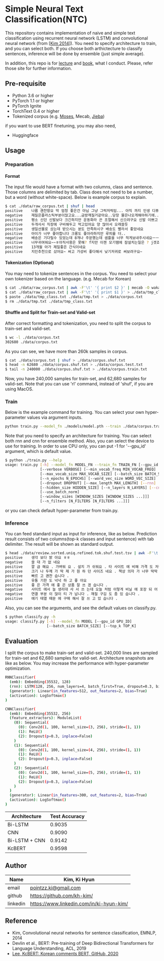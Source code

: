 # Simple Neural Text Classification(NTC)

This repository contains implementation of naive and simple text classification using recurrent neural network (LSTM) and convolutional neural network (from [[Kim 2014](http://arxiv.org/abs/1408.5882)]). You need to specify architecture to train, and you can select both. If you choose both arthictecture to classify sentences, inference will be done by ensemble (just simple average).

In addition, this repo is for [lecture](https://www.fastcampus.co.kr/data_camp_nlpbasic/) and [book](https://kh-kim.gitbook.io/natural-language-processing-with-pytorch/), what I conduct. Please, refer those site for further information.

## Pre-requisite

- Python 3.6 or higher
- PyTorch 1.1 or higher
- PyTorch Ignite
- TorchText 0.4 or higher
- Tokenized corpus (e.g. [Moses](https://www.nltk.org/_modules/nltk/tokenize/moses.html), Mecab, [Jieba](https://github.com/fxsjy/jieba))

if you want to use BERT finetuning, you may also need,

- Huggingface

## Usage

### Preparation

#### Format

The input file would have a format with two columns, class and sentence. Those columns are delimited by tab. Class does not need to be a number, but a word (without white-space). Below is example corpus to explain.

```bash
$ cat ./data/raw_corpus.txt | shuf | head
positive	나름 괜찬항요 막 엄청 좋은건 아님 그냥 그럭저럭임... 아직 까지 인생 디퓨져는 못찾은느낌
negative	재질은플라스틱부분이많고요...금방깨질거같아요..당장 물은나오게해야하기에..그냥설치했어요..지금도 조금은후회중.....
positive	평소 신던 신발보다 크긴하지만 운동화라 끈 조절해서 신으려구요 신발 이쁘고 편하네요
positive	두개사서 직장에 구비해두고 먹고있어요 양 많아서 오래쓸듯
positive	생일선물로 샀는데 받으시는 분도 만족하시구 배송도 빨라서 좋았네요
positive	아이가 너무 좋아합니다 크롱도 좋아라하지만 루피를 더..
negative	배송은 기다릴수 있었는데 8개나 주문했는데 샘플을 너무 적게보내주시네요ㅡㅡ;;
positive	너무귀여워요~~ㅎ아직사용은 못해? f지만 이젠 모기땜에 잠설치는일은 ? j겟죠
positive	13개월 아가 제일좋은 간식이네요
positive	지인추천으로 샀어요~ 싸고 가성비 좋다해서 낮기저귀로 써보려구요~
```

#### Tokenization (Optional)

You may need to tokenize sentences in the corpus. You need to select your own tokenizer based on the language. (e.g. Mecab for Korean)

```bash
$ cat ./data/raw_corpus.txt | awk -F'\t' '{ print $2 }' | mecab -O wakati > ./data/tmp.txt
$ cat ./data/raw_corpus.txt | awk -F'\t' '{ print $1 }' > ./data/tmp_class.txt
$ paste ./data/tmp_class.txt ./data/tmp.txt > ./data/corpus.txt
$ rm ./data/tmp.txt ./data/tmp_class.txt
```

#### Shuffle and Split for Train-set and Valid-set

After correct formatting and tokenization, you need to split the corpus to train-set and valid-set.

```bash
$ wc -l ./data/corpus.txt
302680 ./data/corpus.txt
```

As you can see, we have more than 260k samples in corpus.

```bash
$ cat ./data/corpus.txt | shuf > ./data/corpus.shuf.txt
$ head -n 62680 ./data/corpus.shuf.txt > ./data/corpus.test.txt
$ tail -n 240000 ./data/corpus.shuf.txt > ./data/corpus.train.txt
```

Now, you have 240,000 samples for train-set, and 62,680 samples for valid-set. Note that you can use 'rl' command, instead of 'shuf', if you are using MacOS.

### Train

Below is the example command for training. You can select your own hyper-parameter values via argument inputs.

```bash
python train.py --model_fn ./models/model.pth --train ./data/corpus.train.txt --valid ./data/corpus.valid.txt --rnn --cnn --gpu_id 0
```

Note that you need to specify an architecture for training. You can select both rnn and cnn for ensemble method. Also, you can select the device to use for training. In order to use CPU only, you can put -1 for '--gpu_id' argument, which is default value.

```bash
$ python ./train.py --help
usage: train.py [-h] --model_fn MODEL_FN --train_fn TRAIN_FN [--gpu_id GPU_ID]
                [--verbose VERBOSE] [--min_vocab_freq MIN_VOCAB_FREQ]
                [--max_vocab_size MAX_VOCAB_SIZE] [--batch_size BATCH_SIZE]
                [--n_epochs N_EPOCHS] [--word_vec_size WORD_VEC_SIZE]
                [--dropout DROPOUT] [--max_length MAX_LENGTH] [--rnn]
                [--hidden_size HIDDEN_SIZE] [--n_layers N_LAYERS] [--cnn]
                [--use_batch_norm]
                [--window_sizes [WINDOW_SIZES [WINDOW_SIZES ...]]]
                [--n_filters [N_FILTERS [N_FILTERS ...]]]
```

or you can check default hyper-parameter from train.py.

### Inference

You can feed standard input as input for inference, like as below. Prediction result consists of two columns(top-k classes and input sentence) with tab delimiter. The result will be shown as standard output.

```bash
$ head ./data/review.sorted.uniq.refined.tok.shuf.test.tsv | awk -F'\t' '{ print $2 }' | python classify.py --model ./models/model.pth --gpu_id -1 --top_k 1
positive	생각 보다 밝 아요 ㅎㅎ
negative	쓸 대 가 없 네요
positive	깔 금 해요 . 가벼워 요 . 설치 가 쉬워요 . 타 사이트 에 비해 가격 도 저렴 하 답니다 .
positive	크기 나 두께 가 딱 제 가 원 하 던 사이즈 네요 . 책상 의자 가 너무 딱딱 해서 쿠션 감 좋 은 방석 이 필요 하 던 차 에 좋 은 제품 만났 네요 . 냄새 얘기 하 시 는 분 도 더러 있 던데 별로 냄새 안 나 요 .
positive	빠르 고 괜찬 습니다 .
positive	유통 기한 도 넉넉 하 고 좋 아요
positive	좋 은 가격 에 좋 은 상품 잘 쓰 겠 습니다 .
negative	사이트 에서 늘 생리대 사 서 쓰 는데 오늘 처럼 이렇게 비닐 에 포장 되 어 받 아 본 건 처음 입니다 . 위생 용품 이 고 자체 도 비닐 포장 이 건만 소형 박스 에 라도 넣 어 보내 주 시 지 . ..
negative	연결 부분 이 많이 티 가 납니다 . 재질 구김 도 좀 있 습니다 .
positive	애기 태열 때문 에 구매 해서 잘 쓰 고 있 습니다 .
```

Also, you can see the arguments, and see the default values on classify.py.

```bash
$ python classify.py -h
usage: classify.py [-h] --model_fn MODEL [--gpu_id GPU_ID]
                   [--batch_size BATCH_SIZE] [--top_k TOP_K]
```

## Evaluation

I split the corpus to make train-set and valid-set. 240,000 lines are sampled for train-set and 62,680 samples for valid-set. Architecture snapshots are like as below. You may increase the performance with hyper-parameter optimization.

```bash
RNNClassifier(
  (emb): Embedding(35532, 128)
  (rnn): LSTM(128, 256, num_layers=4, batch_first=True, dropout=0.3, bidirectional=True)
  (generator): Linear(in_features=512, out_features=2, bias=True)
  (activation): LogSoftmax()
)
```

```bash
CNNClassifier(
  (emb): Embedding(35532, 256)
  (feature_extractors): ModuleList(
    (0): Sequential(
      (0): Conv2d(1, 100, kernel_size=(3, 256), stride=(1, 1))
      (1): ReLU()
      (2): Dropout(p=0.3, inplace=False)
    )
    (1): Sequential(
      (0): Conv2d(1, 100, kernel_size=(4, 256), stride=(1, 1))
      (1): ReLU()
      (2): Dropout(p=0.3, inplace=False)
    )
    (2): Sequential(
      (0): Conv2d(1, 100, kernel_size=(5, 256), stride=(1, 1))
      (1): ReLU()
      (2): Dropout(p=0.3, inplace=False)
    )
  )
  (generator): Linear(in_features=300, out_features=2, bias=True)
  (activation): LogSoftmax()
)
```

|Architecture|Test Accuracy|
|-|-|
|Bi-LSTM|0.9035|
|CNN|0.9090|
|Bi-LSTM + CNN|0.9142|
|KcBERT|0.9598|

## Author

|Name|Kim, Ki Hyun|
|-|-|
|email|pointzz.ki@gmail.com|
|github|https://github.com/kh-kim/|
|linkedin|https://www.linkedin.com/in/ki-hyun-kim/|

## Reference

- Kim, Convolutional neural networks for sentence classification, EMNLP, 2014
- Devlin et al., BERT: Pre-training of Deep Bidirectional Transformers for Language Understanding, ACL, 2019
- [Lee, KcBERT: Korean comments BERT, GitHub, 2020](https://github.com/Beomi/KcBERT)
